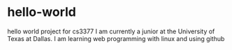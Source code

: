 # hello-world
hello world project for cs3377 
I am currently a junior at the University of Texas at Dallas. I am learning web programming with linux and using github

